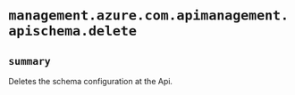 # `management.azure.com.apimanagement.apischema.delete`

## `summary`
Deletes the schema configuration at the Api.


